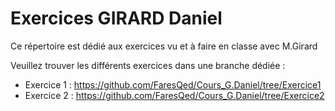 # Exercices GIRARD Daniel
Ce répertoire est dédié aux exercices vu et à faire en classe avec M.Girard

Veuillez trouver les différents exercices dans une branche dédiée :

- Exercice 1 : https://github.com/FaresQed/Cours_G.Daniel/tree/Exercice1
- Exercice 2 : https://github.com/FaresQed/Cours_G.Daniel/tree/Exercice2
